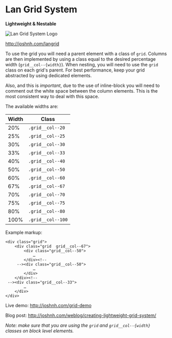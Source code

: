 Lan Grid System
===============

__Lightweight & Nestable__

![Lan Grid System Logo](http://joshnh.com/langrid/i/logo.png)

http://joshnh.com/langrid

To use the grid you will need a parent element with a class of `grid`. Columns are then implemented by using a class equal to the desired percentage width (`grid__col--{width}`). When nesting, you will need to use the `grid` class on each grid's parent. For best performance, keep your grid abstracted by using dedicated elements.

Also, and this is _important_, due to the use of inline-block you will need to comment out the white space between the column elements. This is the most consistent way to deal with this space.

The available widths are:

| Width | Class             |
| ----- | ----------------  |
| 20%   | `.grid__col--20`  |
| 25%   | `.grid__col--25`  |
| 30%   | `.grid__col--30`  |
| 33%   | `.grid__col--33`  |
| 40%   | `.grid__col--40`  |
| 50%   | `.grid__col--50`  |
| 60%   | `.grid__col--60`  |
| 67%   | `.grid__col--67`  |
| 70%   | `.grid__col--70`  |
| 75%   | `.grid__col--75`  |
| 80%   | `.grid__col--80`  |
| 100%  | `.grid__col--100` |

Example markup:

~~~
<div class="grid">
	<div class="grid  grid__col--67">
		<div class="grid__col--50">
			…
		</div><!--
	 --><div class="grid__col--50">
			…
		</div>
	</div><!--
 --><div class="grid__col--33">
		…
	</div>
</div>
~~~

Live demo: http://joshnh.com/grid-demo

Blog post: http://joshnh.com/weblog/creating-lightweight-grid-system/

_Note: make sure that you are using the `grid` and `grid__col--{width}` classes on block level elements._
